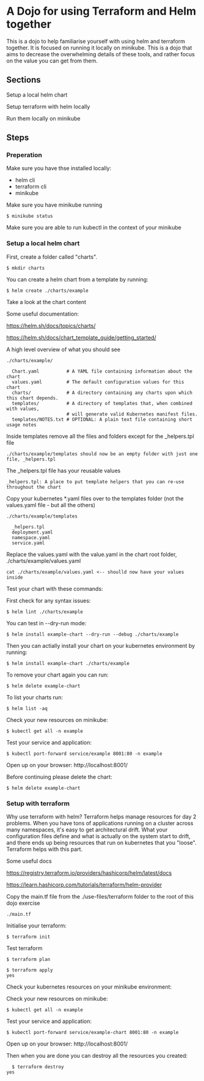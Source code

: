 # A Dojo for using Terraform and Helm together

This is a dojo to help familiarise yourself with using helm and terraform together. It is focused on running it locally on minikube. This is a dojo that aims to decrease the overwhelming details of these tools, and rather focus on the value you can get from them.

## Sections

Setup a local helm chart

Setup terraform with helm locally

Run them locally on minikube

## Steps

### Preperation

Make sure you have thse installed locally:

- helm cli
- terraform cli
- minikube

Make sure you have minikube running 

    $ minikube status

Make sure you are able to run kubectl in the context of your minikube

### Setup a local helm chart

First, create a folder called "charts".

    $ mkdir charts

You can create a helm chart from a template by running:

    $ helm create ./charts/example

Take a look at the chart content 

Some useful documentation:

https://helm.sh/docs/topics/charts/

https://helm.sh/docs/chart_template_guide/getting_started/

A high level overview of what you should see

```
./charts/example/

  Chart.yaml          # A YAML file containing information about the chart
  values.yaml         # The default configuration values for this chart
  charts/             # A directory containing any charts upon which this chart depends.
  templates/          # A directory of templates that, when combined with values,
                      # will generate valid Kubernetes manifest files.
  templates/NOTES.txt # OPTIONAL: A plain text file containing short usage notes
  ```

Inside templates remove all the files and folders except for the _helpers.tpl file

    ./charts/example/templates should now be an empty folder with just one file, _helpers.tpl

The _helpers.tpl file has your reusable values

    _helpers.tpl: A place to put template helpers that you can re-use throughout the chart

Copy your kubernetes *.yaml files over to the templates folder (not the values.yaml file - but all the others)

```
./charts/example/templates
  
  _helpers.tpl
  deployment.yaml
  namespace.yaml
  service.yaml
```

Replace the values.yaml with the value.yaml in the chart root folder, ./charts/example/values.yaml

    cat ./charts/example/values.yaml <-- shoulld now have your values inside

Test your chart with these commands:

First check for any syntax issues:

    $ helm lint ./charts/example

You can test in --dry-run mode:

    $ helm install example-chart --dry-run --debug ./charts/example 

Then you can actially install your chart on your kubernetes environment by running:

    $ helm install example-chart ./charts/example

To remove your chart again you can run:

    $ helm delete example-chart

To list your charts run: 

    $ helm list -aq

Check your new resources on minikube:

    $ kubectl get all -n example

Test your service and application:

    $ kubectl port-forward service/example 8001:80 -n example

Open up on your browser: http://localhost:8001/

Before continuing please delete the chart:

    $ helm delete example-chart

### Setup with terraform

Why use terraform with helm? Terraform helps manage resources for day 2 problems. When you have tons of applications running on a cluster across many namespaces, it's easy to get architectural drift. What your configuration files define and what is actually on the system start to drift, and there ends up being resources that run on kubernetes that you "loose". Terraform helps with this part.

Some useful docs

https://registry.terraform.io/providers/hashicorp/helm/latest/docs

https://learn.hashicorp.com/tutorials/terraform/helm-provider

Copy the main.tf file from the ./use-files/terraform folder to the root of this dojo exercise

    ./main.tf

Initialise your terraform:

    $ terraform init

Test terraform

    $ terraform plan

    $ terraform apply
    yes

Check your kubernetes resources on your minikube environment:

Check your new resources on minikube:

    $ kubectl get all -n example

Test your service and application:

    $ kubectl port-forward service/example-chart 8001:80 -n example

Open up on your browser: http://localhost:8001/

Then when you are done you can destroy all the resources you created:

      $ terraform destroy
    yes